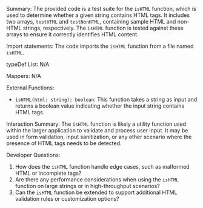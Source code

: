 Summary:
The provided code is a test suite for the `isHTML` function, which is used to determine whether a given string contains HTML tags. It includes two arrays, `testHTML` and `testNonHTML`, containing sample HTML and non-HTML strings, respectively. The `isHTML` function is tested against these arrays to ensure it correctly identifies HTML content.

Import statements:
The code imports the `isHTML` function from a file named `isHTML`.

typeDef List:
N/A

Mappers:
N/A

External Functions:
- `isHTML(html: string): boolean`: This function takes a string as input and returns a boolean value indicating whether the input string contains HTML tags.

Interaction Summary:
The `isHTML` function is likely a utility function used within the larger application to validate and process user input. It may be used in form validation, input sanitization, or any other scenario where the presence of HTML tags needs to be detected.

Developer Questions:
1. How does the `isHTML` function handle edge cases, such as malformed HTML or incomplete tags?
2. Are there any performance considerations when using the `isHTML` function on large strings or in high-throughput scenarios?
3. Can the `isHTML` function be extended to support additional HTML validation rules or customization options?
